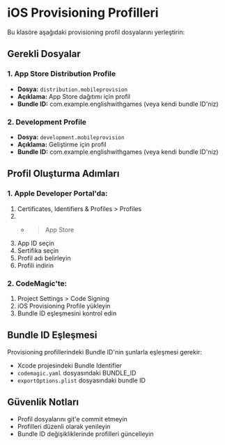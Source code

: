 # iOS Provisioning Profilleri

Bu klasöre aşağıdaki provisioning profil dosyalarını yerleştirin:

## Gerekli Dosyalar

### 1. App Store Distribution Profile
- **Dosya:** `distribution.mobileprovision`
- **Açıklama:** App Store dağıtımı için profil
- **Bundle ID:** com.example.englishwithgames (veya kendi bundle ID'niz)

### 2. Development Profile
- **Dosya:** `development.mobileprovision`
- **Açıklama:** Geliştirme için profil
- **Bundle ID:** com.example.englishwithgames (veya kendi bundle ID'niz)

## Profil Oluşturma Adımları

### 1. Apple Developer Portal'da:
1. Certificates, Identifiers & Profiles > Profiles
2. + > App Store
3. App ID seçin
4. Sertifika seçin
5. Profil adı belirleyin
6. Profili indirin

### 2. CodeMagic'te:
1. Project Settings > Code Signing
2. iOS Provisioning Profile yükleyin
3. Bundle ID eşleşmesini kontrol edin

## Bundle ID Eşleşmesi

Provisioning profillerindeki Bundle ID'nin şunlarla eşleşmesi gerekir:
- Xcode projesindeki Bundle Identifier
- `codemagic.yaml` dosyasındaki BUNDLE_ID
- `exportOptions.plist` dosyasındaki bundle ID

## Güvenlik Notları

- Profil dosyalarını git'e commit etmeyin
- Profilleri düzenli olarak yenileyin
- Bundle ID değişikliklerinde profilleri güncelleyin
